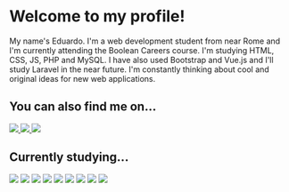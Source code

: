 # Welcome to my profile!
My name's Eduardo. I'm a web development student from near Rome and I'm currently attending the Boolean Careers course. I'm studying HTML, CSS, JS, PHP and MySQL. I have also used Bootstrap and Vue.js and I'll study Laravel in the near future. I'm constantly thinking about cool and original ideas for new web applications.

## You can also find me on...
<a href="https://twitter.com/eduardo_mecchia" target="_blank">
    <img src="https://img.shields.io/badge/Twitter-1DA1F2?style=for-the-badge&logo=twitter&logoColor=white" target="_blank"> 
</a>

<a href="https://www.linkedin.com/in/eduardo-mecchia/" target="_blank">
    <img src="https://img.shields.io/badge/-LinkedIn-%230077B5?style=for-the-badge&logo=linkedin&logoColor=white" target="_blank"> 
</a>

<a href="https://www.instagram.com/eduardomecchia" target="_blank">
    <img src="https://img.shields.io/badge/-Instagram-%23E4405F?style=for-the-badge&logo=instagram&logoColor=white" target="_blank"> 
</a>

## Currently studying...

<img src="https://img.shields.io/badge/HTML5-E34F26?style=for-the-badge&logo=html5&logoColor=white"> <img src="https://img.shields.io/badge/CSS3-1572B6?style=for-the-badge&logo=css3&logoColor=white"> <img src="https://img.shields.io/badge/Bootstrap-563D7C?style=for-the-badge&logo=bootstrap&logoColor=white"> <img src="https://img.shields.io/badge/Sass-CC6699?style=for-the-badge&logo=sass&logoColor=white"> <img src="https://img.shields.io/badge/JavaScript-F7DF1E?style=for-the-badge&logo=javascript&logoColor=black"> <img src="https://img.shields.io/badge/Vue.js-35495E?style=for-the-badge&logo=vue-dot-js&logoColor=4FC08D"> <img src="https://img.shields.io/badge/PHP-777BB4?style=for-the-badge&logo=php&logoColor=white"> <img src="https://img.shields.io/badge/Laravel-FF2D20?style=for-the-badge&logo=laravel&logoColor=white"> <img src="https://img.shields.io/badge/MySQL-00000F?style=for-the-badge&logo=mysql&logoColor=white">
